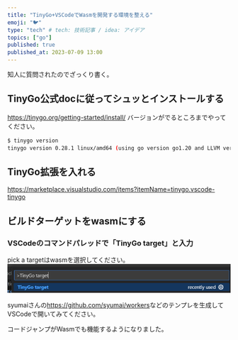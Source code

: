 ```yaml
---
title: "TinyGo+VSCodeでWasmを開発する環境を整える"
emoji: "🐦"
type: "tech" # tech: 技術記事 / idea: アイデア
topics: ["go"]
published: true
published_at: 2023-07-09 13:00
---
```

知人に質問されたのでざっくり書く。

## TinyGo公式docに従ってシュッとインストールする

<https://tinygo.org/getting-started/install/>
バージョンがでるところまでやってください。

```bash
$ tinygo version
tinygo version 0.28.1 linux/amd64 (using go version go1.20 and LLVM version 15.0.0)
```

## TinyGo拡張を入れる

<https://marketplace.visualstudio.com/items?itemName=tinygo.vscode-tinygo>

## ビルドターゲットをwasmにする

### VSCodeのコマンドパレッドで「TinyGo target」と入力

pick a targetはwasmを選択してください。
![VSCodeのコマンドパレッド操作](/images/tinygo-wasm-for-cloudflare-workers/command.png)

syumaiさんの<https://github.com/syumai/workers>などのテンプレを生成してVSCodeで開いてみてください。

コードジャンプがWasmでも機能するようになりました。
